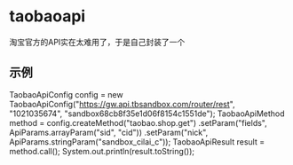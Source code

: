 # taobaoapi

淘宝官方的API实在太难用了，于是自己封装了一个

## 示例
TaobaoApiConfig config = new TaobaoApiConfig("https://gw.api.tbsandbox.com/router/rest",
                "1021035674",
                "sandbox68cb8f35e1d06f8154c1551de");
TaobaoApiMethod method = config.createMethod("taobao.shop.get")
                .setParam("fields", ApiParams.arrayParam("sid", "cid"))
                .setParam("nick", ApiParams.stringParam("sandbox_cilai_c"));
TaobaoApiResult result = method.call();
System.out.println(result.toString());
